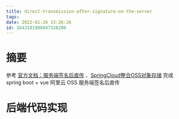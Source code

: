 ```yaml
---
title: direct-transmission-after-signature-on-the-server
tags: 
date: 2022-01-26 15:26:26
id: 1643181986847328200
---
```

# 摘要

参考 [官方文档：服务端签名后直传](https://help.aliyun.com/document_detail/31926.html) 、[SpringCloud整合OSS对象存储](http://www.jayh.club/#/02.PassJava%E6%9E%B6%E6%9E%84%E7%AF%87/12.SpringCloud%E6%95%B4%E5%90%88OSS%E5%AF%B9%E8%B1%A1%E5%AD%98%E5%82%A8) 完成 spring boot + vue 阿里云 OSS 服务端签名后直传

# 后端代码实现

